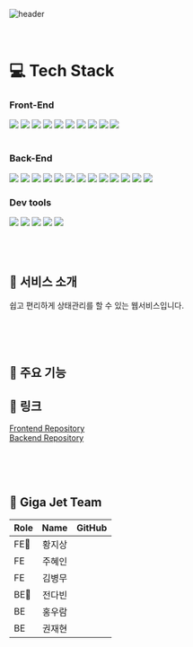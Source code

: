 ![header](https://capsule-render.vercel.app/api?type=waving&color=007aff&height=300&section=header&text=pin%20me-nl-&desc=Giga%20Jet&fontSize=90&fontColor=ffffff&animation=scaleIn)
<br />
<br />
<br />

# 💻 Tech Stack

<div>

### Front-End

<img src="https://img.shields.io/badge/React-161B22?style=flat&logo=React&logoColor=61DAFB"/> 
<img src="https://img.shields.io/badge/HTML5-161B22?style=flat&logo=HTML5&logoColor=E34F26"/>
<img src="https://img.shields.io/badge/JavaScript-161B22?style=flat&logo=JavaScript&logoColor=F7DF1E"/>
<img src="https://img.shields.io/badge/TypeScript-161B22?style=flat&logo=TypeScript&logoColor=3178C6"/>
<img src="https://img.shields.io/badge/SockJS-161B22?style=flat&logo=SockJS&logoColor=6DB33F"/>
<img src="https://img.shields.io/badge/STOMP-161B22?style=flat&logo=STOMP&logoColor=6DB33F"/>
<img src="https://img.shields.io/badge/styledComponents-161B22?style=flat&logo=styledcomponents&logoColor=DB7093"/>
<img src="https://img.shields.io/badge/axios-161B22?style=flat&logo=Axios&logoColor=5A29E4"/>
<img src="https://img.shields.io/badge/Framer-161B22?style=flat&logo=Framer&logoColor=0055ff"/>
<img src="https://img.shields.io/badge/ReactRouter-161B22?style=flat&logo=ReactRouter&logoColor=CA4245"/>
<br />
<br />

### Back-End

<img src="https://img.shields.io/badge/Java-007396?style=flat-square&logo=Java&logoColor=white"/>
<img src="https://img.shields.io/badge/Spring-161B22?style=flat&logo=Spring&logoColor=6DB33F"/> 
<img src="https://img.shields.io/badge/SpringBoot-161B22?style=flat&logo=SpringBoot&logoColor=6DB33F"/>
<img src="https://img.shields.io/badge/SpringSecurity-161B22?style=flat&logo=SpringSecurity&logoColor=6DB33F"/>
<img src="https://img.shields.io/badge/SockJS-161B22?style=flat&logo=SockJS&logoColor=6DB33F"/>
<img src="https://img.shields.io/badge/STOMP-161B22?style=flat&logo=STOMP&logoColor=6DB33F"/>
<img src="https://img.shields.io/badge/MongoDB-161B22?style=flat&logo=MongoDB&logoColor=47A248"/>
<img src="https://img.shields.io/badge/MySQL-161B22?style=flat&logo=MySQL&logoColor=4479A1"/>
<img src="https://img.shields.io/badge/AmazonEC2-161B22?style=flat&logo=AmazonEC2&logoColor=FF9900"/>
<img src="https://img.shields.io/badge/AmazonS3-161B22?style=flat&logo=AmazonS3&logoColor=569A31"/>
<img src="https://img.shields.io/badge/AmazonRDS-161B22?style=flat&logo=AmazonRDS&logoColor=527FFF"/>
<img src="https://img.shields.io/badge/Redis-161B22?style=flat&logo=Redis&logoColor=DC382D"/>
<img src="https://img.shields.io/badge/Docker-161B22?style=flat&logo=Docker&logoColor=2496ED"/>

<br />

### Dev tools

<img src="https://img.shields.io/badge/IntellijIDEA-161B22?style=flat&logo=IntellijIDEA&logoColor=000000"/>
<img src="https://img.shields.io/badge/Git-161B22?style=flat&logo=Git&logoColor=F05032"/>
<img src="https://img.shields.io/badge/GitHub-161B22?style=flat&logo=GitHub&logoColor=white"/>
<img src="https://img.shields.io/badge/Jira-161B22?style=flat&logo=Jira&logoColor=0052CC"/>
<img src="https://img.shields.io/badge/Google%20Login-161B22?style=flat&logo=Google&logoColor=4285F4"/>
</div>
<br />
<br />
<br />

## 📌 서비스 소개

쉽고 편리하게 상태관리를 할 수 있는 웹서비스입니다.

<br />
<br />
<br />

## 📌 주요 기능

## 📌 링크

[Frontend Repository](https://github.com/GIGA-JET/MHLB-FE)  
[Backend Repository](https://github.com/GIGA-JET/MHLB-BE)

<br />
<br />
<br />

## 📌 Giga Jet Team

| Role |  Name  | GitHub |
| :--- | :----: | :----- |
| FE👑 | 황지상 |        |
| FE   | 주혜인 |        |
| FE   | 김병무 |        |
| BE👑 | 전다빈 |        |
| BE   | 홍우람 |        |
| BE   | 권재현 |        |
